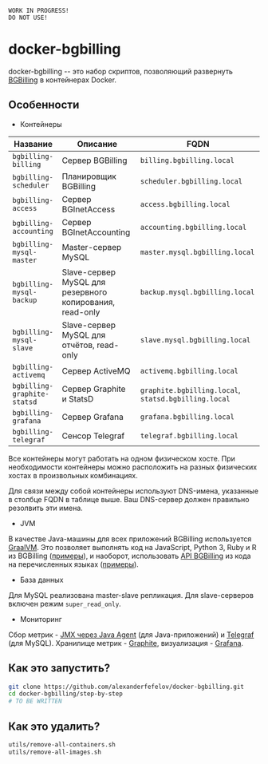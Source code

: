     WORK IN PROGRESS!
    DO NOT USE!

# docker-bgbilling

docker-bgbilling -- это набор скриптов, позволяющий развернуть [BGBilling](https://bgbilling.ru/) в контейнерах Docker.

## Особенности

* Контейнеры

| Название | Описание | FQDN
| -------- | -------- | ----
| `bgbilling-billing`         | Сервер BGBilling | `billing.bgbilling.local`
| `bgbilling-scheduler`       | Планировщик BGBilling | `scheduler.bgbilling.local`
| `bgbilling-access`          | Сервер BGInetAccess | `access.bgbilling.local`
| `bgbilling-accounting`      | Сервер BGInetAccounting | `accounting.bgbilling.local`
| `bgbilling-mysql-master`    | Master-сервер MySQL | `master.mysql.bgbilling.local` 
| `bgbilling-mysql-backup`    | Slave-сервер MySQL для резервного копирования, read-only | `backup.mysql.bgbilling.local`
| `bgbilling-mysql-slave`     | Slave-сервер MySQL для отчётов, read-only | `slave.mysql.bgbilling.local`
| `bgbilling-activemq`        | Сервер ActiveMQ | `activemq.bgbilling.local`
| `bgbilling-graphite-statsd` | Сервер Graphite и StatsD | `graphite.bgbilling.local`, `statsd.bgbilling.local`
| `bgbilling-grafana`         | Сервер Grafana | `grafana.bgbilling.local`
| `bgbilling-telegraf`        | Сенсор Telegraf | `telegraf.bgbilling.local`

Все контейнеры могут работать на одном физическом хосте. При необходимости контейнеры можно расположить
на разных физических хостах в произвольных комбинациях.

Для связи между собой контейнеры используют DNS-имена, указанные в столбце FQDN в таблице выше. Ваш DNS-сервер должен
правильно резолвить эти имена.


* JVM

В качестве Java-машины для всех приложений BGBilling используется [GraalVM](https://www.graalvm.org/). Это позволяет
выполнять код на JavaScript, Python 3, Ruby и R из BGBilling ([примеры](dyn/container/dyn/demo/)), и наоборот,
использовать [API BGBilling](https://bgbilling.ru/v7.1/javadoc/index.html) из кода на перечисленных языках ([примеры](dyn/container/polyglot/demo/)).

* База данных

Для MySQL реализована master-slave репликация. Для slave-серверов включен режим `super_read_only`.

* Мониторинг

Сбор метрик - [JMX через Java Agent](https://github.com/logzio/jmx2graphite) (для Java-приложений)
и [Telegraf](https://www.influxdata.com/time-series-platform/telegraf/) (для MySQL). Хранилище метрик - [Graphite](https://graphiteapp.org/),
визуализация - [Grafana](https://grafana.com/).

## Как это запустить?

```bash
git clone https://github.com/alexanderfefelov/docker-bgbilling.git
cd docker-bgbilling/step-by-step
# TO BE WRITTEN

```

## Как это удалить?

```bash
utils/remove-all-containers.sh
utils/remove-all-images.sh
```
